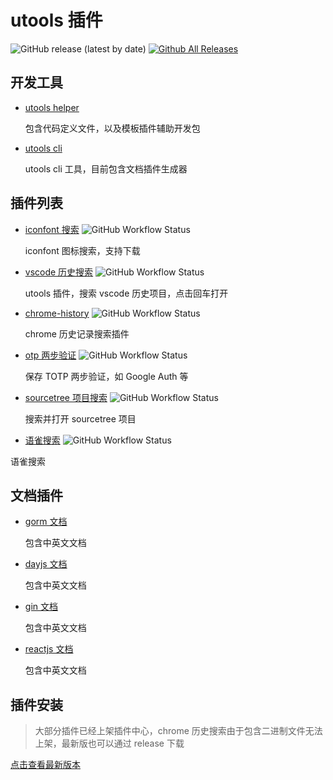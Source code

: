 # utools 插件

![GitHub release (latest by date)](https://img.shields.io/github/v/release/mohuishou/utools)
[![Github All Releases](https://img.shields.io/github/downloads/mohuishou/utools/total.svg)](https://github.com/mohuishou/utools/releases/latest)

## 开发工具

- [utools helper](./helper)

  包含代码定义文件，以及模板插件辅助开发包

- [utools cli](./cli)

  utools cli 工具，目前包含文档插件生成器

## 插件列表

- [iconfont 搜索](./plugins/iconfont)
  ![GitHub Workflow Status](https://img.shields.io/github/workflow/status/mohuishou/utools/build%20iconfont?label=iconfont)

  iconfont 图标搜索，支持下载

- [vscode 历史搜索](./plugins/vscode)
  ![GitHub Workflow Status](https://img.shields.io/github/workflow/status/mohuishou/utools/build%20vscode?label=vscode)

  utools 插件，搜索 vscode 历史项目，点击回车打开

- [chrome-history](./plugins/chrome-history)
  ![GitHub Workflow Status](https://img.shields.io/github/workflow/status/mohuishou/utools/build%20chrome%20history?label=ch)

  chrome 历史记录搜索插件

- [otp 两步验证](./plugins/otp)
  ![GitHub Workflow Status](https://img.shields.io/github/workflow/status/mohuishou/utools/build%20otp?label=otp)

  保存 TOTP 两步验证，如 Google Auth 等

- [sourcetree 项目搜索](./plugins/sourcetree)
  ![GitHub Workflow Status](https://img.shields.io/github/workflow/status/mohuishou/utools/build%20sourcetree?label=sourcetree)

  搜索并打开 sourcetree 项目

- [语雀搜索](./plugins/yuque)
  ![GitHub Workflow Status](https://img.shields.io/github/workflow/status/mohuishou/utools/build%yuque?label=yuque)

语雀搜索

## 文档插件

- [gorm 文档](./docs/gorm)

  包含中英文文档

- [dayjs 文档](./docs/dayjs)

  包含中英文文档

- [gin 文档](./docs/gin)

  包含中英文文档

- [reactjs 文档](./docs/reactjs)

  包含中英文文档

## 插件安装

> 大部分插件已经上架插件中心，chrome 历史搜索由于包含二进制文件无法上架，最新版也可以通过 release 下载

[点击查看最新版本](https://github.com/mohuishou/utools/releases/latest)
